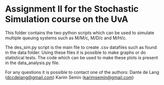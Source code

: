 # Assignment II for the Stochastic Simulation course on the UvA

This folder contains the two python scripts which can be used to simulate multiple queuing systems such as M/M/c, M/D/c and M/H/c. 

The des_sim.py script is the main file to create .csv datafiles such as found in the data folder. Using these files it is possible to make graphs or do statistical tests. The code which can be used to make these plots is present in the data_analysis.py file. 

For any questions it is possible to contact one of the authors:
Dante de Lang (dccdelang@gmail.com)
Karim Semin (karimsemin@gmail.com)